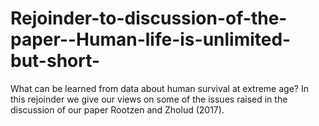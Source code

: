 # Rejoinder-to-discussion-of-the-paper--Human-life-is-unlimited-but-short-
What can be learned from data about human survival at extreme age? In this rejoinder we give our views on some of the issues raised in the discussion of our paper Rootzen and Zholud (2017).
